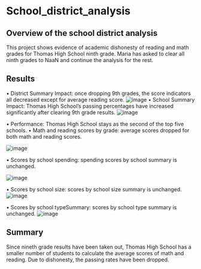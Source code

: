 # School_district_analysis

## Overview of the school district analysis 
This project shows evidence of academic dishonesty of reading and math grades for Thomas High School ninth grade. Maria has asked to clear all ninth grades to NaaN and continue the analysis for the rest. 
## Results 
•	District Summary Impact: once dropping 9th grades, the score indicators all decreased except for average reading score. 
![image](https://user-images.githubusercontent.com/107721712/180778189-0928b6f3-8e21-4718-826a-f63d65a05a01.png)
•	School Summary Impact: Thomas High School’s passing percentages have increased significantly after clearing 9th grade results. 
![image](https://user-images.githubusercontent.com/107721712/180781737-cbfcc384-7e04-4417-9411-aa11692cd8d3.png)

•	Performance: Thomas High School stays as the second of the top five schools. 
•	Math and reading scores by grade: average scores dropped for both math and reading scores. 

![image](https://user-images.githubusercontent.com/107721712/180782351-5880201e-65fe-4c23-9494-61004272c4f0.png)

•	Scores by school spending: spending scores by school summary is unchanged. 

![image](https://user-images.githubusercontent.com/107721712/180899474-5ab5dee6-e5ab-4ec9-8ec3-8bd63b6adfab.png)

•	Scores by school size: scores by school size summary is unchanged.
![image](https://user-images.githubusercontent.com/107721712/180899781-058a29ab-eee8-4a37-89ad-9f6bbf5de5db.png)

•	Scores by school typeSummary: scores by school type summary is unchanged.
![image](https://user-images.githubusercontent.com/107721712/180899998-b97c2806-4656-4ee9-9331-ab92c2a57420.png)

## Summary 
Since nineth grade results have been taken out, Thomas High School has a smaller number of students to calculate the average scores of math and reading. Due to dishonesty, the passing rates have been dropped. 
